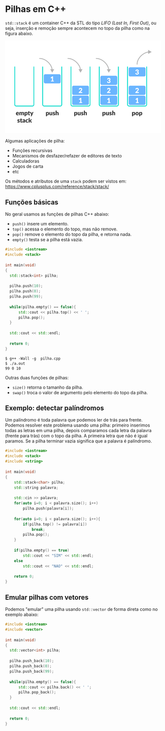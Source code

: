 # Pilhas em C++

`std::stack` é um container C++ da STL do tipo *LIFO (Last In, First Out)*, ou seja, inserção e remoção sempre acontecem no topo da pilha como na figura abaixo.

![pilha](stack.png)

Algumas aplicações de pilha:
- Funções recursivas
- Mecanismos de desfazer/refazer de editores de texto
- Calculadoras
- Jogos de carta
- etc

Os métodos e atributos de uma `stack` podem ser vistos em: https://www.cplusplus.com/reference/stack/stack/

## Funções básicas

No geral usamos as funções de pilhas C++ abaixo:
- `push()` insere um elemento.
- `top()` acessa o elemento do topo, mas não remove.
- `pop()` remove o elemento do topo da pilha, e retorna nada.
- `empty()` testa se a pilha está vazia.

```C++
#include <iostream>
#include <stack>

int main(void)
{
  std::stack<int> pilha;
 
  pilha.push(10); 
  pilha.push(0); 
  pilha.push(99);
 
  while(pilha.empty() == false){
      std::cout << pilha.top() << ' ';
      pilha.pop();
  }

  std::cout << std::endl;
 
  return 0;
}
```

```
$ g++ -Wall -g  pilha.cpp
$ ./a.out
99 0 10
```

Outras duas funções de pilhas:
- `size()` retorna o tamanho da pilha.
- `swap()` troca  o valor de argumento pelo elemento do topo da pilha.

## Exemplo: detectar palíndromos

Um palíndromo é toda palavra que podemos ler de trás para frente. Podemos resolver este problema usando uma pilha: primeiro inserimos todas as letras em uma pilha, depois comparamos cada letra da palavra (frente para tràs) com o topo da pilha. A primeira letra que não é igual paramos. Se a pilha terminar vazia significa que a palavra é palíndromo.

```C++
#include <iostream>
#include <stack>
#include <string>

int main(void)
{
    std::stack<char> pilha;
    std::string palavra;

    std::cin >> palavra;
    for(auto i=0; i < palavra.size(); i++)
        pilha.push(palavra[i]);

    for(auto i=0; i < palavra.size(); i++){
        if(pilha.top() != palavra[i])
            break;
        pilha.pop();
    }

    if(pilha.empty() == true)
        std::cout << "SIM" << std::endl;
    else 
        std::cout << "NAO" << std::endl;

    return 0;
}
```

## Emular pilhas com vetores

Podemos "emular" uma pilha usando `std::vector` de forma direta como no exemplo abaixo:
```C++
#include <iostream>
#include <vector>

int main(void)
{
  std::vector<int> pilha;
 
  pilha.push_back(10); 
  pilha.push_back(0); 
  pilha.push_back(99);
 
  while(pilha.empty() == false){
      std::cout << pilha.back() << ' ';
      pilha.pop_back();
  }

  std::cout << std::endl;
 
  return 0;
}
```
